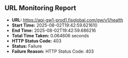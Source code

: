 ## URL Monitoring Report

- **URL:** https://api-gw1-prod1.fisglobal.com/gw/v1/health
- **Start Time:** 2025-08-02T19:42:59.621610
- **End Time:** 2025-08-02T19:42:59.686216
- **Total Time Taken:** 0.064606 seconds
- **HTTP Status Code:** 403
- **Status:** Failure
- **Failure Reason:** HTTP Status Code: 403
